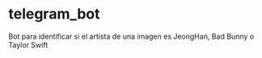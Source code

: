 # telegram_bot
Bot para identificar si el artista de una imagen es JeongHan, Bad Bunny o Taylor Swift
